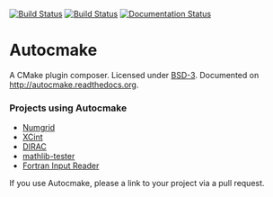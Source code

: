 [![Build Status](https://travis-ci.org/scisoft/autocmake.svg?branch=master)](https://travis-ci.org/scisoft/autocmake/builds)
[![Build Status](https://ci.appveyor.com/api/projects/status/github/scisoft/autocmake?branch=master&svg=true)](https://ci.appveyor.com/project/bast/autocmake/history)
[![Documentation Status](https://readthedocs.org/projects/autocmake/badge/?version=latest)](http://autocmake.readthedocs.org)


# Autocmake

A CMake plugin composer.
Licensed under [BSD-3](../master/LICENSE).
Documented on http://autocmake.readthedocs.org.


### Projects using Autocmake

- [Numgrid](https://github.com/bast/numgrid/)
- [XCint](https://github.com/bast/xcint/)
- [DIRAC](http://diracprogram.org)
- [mathlib-tester](https://github.com/miroi/mathlibs-tester)
- [Fortran Input Reader](https://github.com/miroi/fortran_input_reader)

If you use Autocmake, please a link to your project via a pull request.
